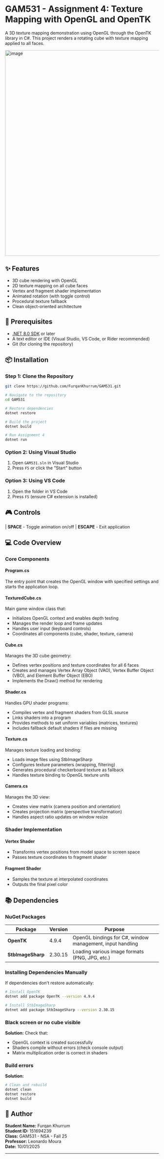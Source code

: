 ﻿# GAM531 - Assignment 4: Texture Mapping with OpenGL and OpenTK

A 3D texture mapping demonstration using OpenGL through the OpenTK library in C#. This project renders a rotating cube with texture mapping applied to all faces.

<img width="1354" height="674" alt="image" src="https://github.com/user-attachments/assets/d6eb8852-8603-42e6-aa0e-8b8bfe151022" />

## ✨ Features
- 3D cube rendering with OpenGL
- 2D texture mapping on all cube faces
- Vertex and fragment shader implementation
- Animated rotation (with toggle control)
- Procedural texture fallback
- Clean object-oriented architecture

## 🔧 Prerequisites
- [.NET 8.0 SDK](https://dotnet.microsoft.com/download/dotnet/8.0) or later
- A text editor or IDE (Visual Studio, VS Code, or Rider recommended)
- Git (for cloning the repository)

## 📦 Installation

### Step 1: Clone the Repository
```bash
git clone https://github.com/FurqanKhurrum/GAM531.git

# Navigate to the repository
cd GAM531

# Restore dependencies
dotnet restore

# Build the project
dotnet build

# Run Assignment 4
dotnet run
```

### Option 2: Using Visual Studio
1. Open `GAM531.sln` in Visual Studio
2. Press `F5` or click the "Start" button

### Option 3: Using VS Code
1. Open the folder in VS Code
2. Press `F5` (ensure C# extension is installed)

## 🎮 Controls
| **SPACE** - Toggle animation on/off
| **ESCAPE** - Exit application 

## 💻 Code Overview

### Core Components

#### **Program.cs**
The entry point that creates the OpenGL window with specified settings and starts the application loop.

#### **TexturedCube.cs**
Main game window class that:
- Initializes OpenGL context and enables depth testing
- Manages the render loop and frame updates
- Handles user input (keyboard controls)
- Coordinates all components (cube, shader, texture, camera)

#### **Cube.cs**
Manages the 3D cube geometry:
- Defines vertex positions and texture coordinates for all 6 faces
- Creates and manages Vertex Array Object (VAO), Vertex Buffer Object (VBO), and Element Buffer Object (EBO)
- Implements the Draw() method for rendering

#### **Shader.cs**
Handles GPU shader programs:
- Compiles vertex and fragment shaders from GLSL source
- Links shaders into a program
- Provides methods to set uniform variables (matrices, textures)
- Includes fallback default shaders if files are missing

#### **Texture.cs**
Manages texture loading and binding:
- Loads image files using StbImageSharp
- Configures texture parameters (wrapping, filtering)
- Generates procedural checkerboard texture as fallback
- Handles texture binding to OpenGL texture units

#### **Camera.cs**
Manages the 3D view:
- Creates view matrix (camera position and orientation)
- Creates projection matrix (perspective transformation)
- Handles aspect ratio updates on window resize

### Shader Implementation

#### **Vertex Shader**
- Transforms vertex positions from model space to screen space
- Passes texture coordinates to fragment shader

#### **Fragment Shader**
- Samples the texture at interpolated coordinates
- Outputs the final pixel color

## 📚 Dependencies

### NuGet Packages
| Package | Version | Purpose |
|---------|---------|---------|
| **OpenTK** | 4.9.4 | OpenGL bindings for C#, window management, input handling |
| **StbImageSharp** | 2.30.15 | Loading various image formats (PNG, JPG, etc.) |

### Installing Dependencies Manually
If dependencies don't restore automatically:
```bash
# Install OpenTK
dotnet add package OpenTK --version 4.9.4

# Install StbImageSharp
dotnet add package StbImageSharp --version 2.30.15
```

### Black screen or no cube visible
**Solution:** Check that:
- OpenGL context is created successfully
- Shaders compile without errors (check console output)
- Matrix multiplication order is correct in shaders

### Build errors
**Solution:**
```bash
# Clean and rebuild
dotnet clean
dotnet restore
dotnet build
```

## 👤 Author
**Student Name:** Furqan Khurrum  
**Student ID:** 151694239  
**Class:** GAM531 - NSA - Fall 25  
**Professor:** Leonardo Moura  
**Date:** 10/01/2025

---
